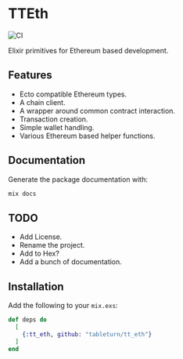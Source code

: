 # TTEth

![CI](https://github.com/tableturn/tt_eth/actions/workflows/main.yml/badge.svg)

Elixir primitives for Ethereum based development.

## Features

- Ecto compatible Ethereum types.
- A chain client.
- A wrapper around common contract interaction.
- Transaction creation.
- Simple wallet handling.
- Various Ethereum based helper functions.

## Documentation

Generate the package documentation with:

```bash
mix docs
```

## TODO

- Add License.
- Rename the project.
- Add to Hex?
- Add a bunch of documentation.

## Installation

Add the following to your `mix.exs`:

```elixir
def deps do
  [
    {:tt_eth, github: "tableturn/tt_eth"}
  ]
end
```